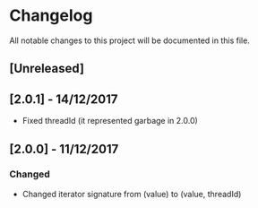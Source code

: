 # Changelog
All notable changes to this project will be documented in this file.

## [Unreleased]

## [2.0.1] - 14/12/2017

- Fixed threadId (it represented garbage in 2.0.0)

## [2.0.0] - 11/12/2017

### Changed

- Changed iterator signature from (value) to (value, threadId)



